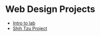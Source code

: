 # Web Design Projects

<ul>
<li><a href="Bryce_HTML/index.html" target="_blank">Intro to lab</a></li>
<li><a href="html5_css/index.html" target="_blank">Shih Tzu Project</a></li>
</ul>